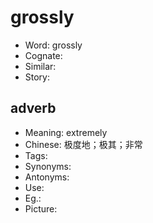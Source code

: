 # grossly

- Word: grossly
- Cognate: 
- Similar: 
- Story: 

## adverb

- Meaning: extremely
- Chinese: 极度地；极其；非常
- Tags: 
- Synonyms: 
- Antonyms: 
- Use: 
- Eg.: 
- Picture: 

